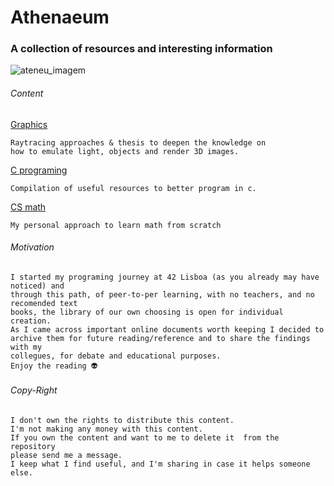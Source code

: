 # Athenaeum
### A collection of resources and interesting information

![ateneu_imagem](https://azuma-hikari.tumblr.com/post/653917857471774720)

###### Content
[Graphics](https://github.com/m4r11/Athenaeum/tree/main/Graphics)

``` 
Raytracing approaches & thesis to deepen the knowledge on  
how to emulate light, objects and render 3D images.  
```

[C programing](https://github.com/m4r11/Athenaeum/tree/main/C_programming)

```
Compilation of useful resources to better program in c.  
```

[CS math](https://github.com/m4r11/Athenaeum/tree/main/CS_math)

```
My personal approach to learn math from scratch  
```

###### Motivation  

```
I started my programing journey at 42 Lisboa (as you already may have noticed) and  
through this path, of peer-to-per learning, with no teachers, and no recomended text  
books, the library of our own choosing is open for individual creation.  
As I came across important online documents worth keeping I decided to  
archive them for future reading/reference and to share the findings with my   
collegues, for debate and educational purposes.  
Enjoy the reading 👽  
```

###### Copy-Right 

```
I don't own the rights to distribute this content.  
I'm not making any money with this content. 
If you own the content and want to me to delete it  from the repository  
please send me a message.  
I keep what I find useful, and I'm sharing in case it helps someone else. 
``` 
